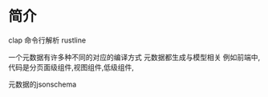 # 简介

clap 命令行解析
rustline 


一个元数据有许多种不同的对应的编译方式
元数据都生成与模型相关
例如前端中,代码是分页面级组件,视图组件,低级组件,

元数据的jsonschema
